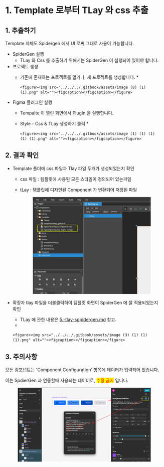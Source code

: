 # 1. Template 로부터 TLay 와 css 추출

## 1. 추출하기

Template 자체도 Spidergen 에서 UI 로써 그대로 사용이 가능합니다.



* SpiderGen 실행
  * TLay 와 Css 를 추출하기 위해서는 SpiderGen 이 실행되어 있어야 합니다.
* 프로젝트 생성
  * 기존에  존재하는 프로젝트를 열거나, 새 프로젝트를 생성합니다.
    *

        <figure><img src="../../../.gitbook/assets/image (8) (1) (1).png" alt=""><figcaption></figcaption></figure>
* Figma 플러그인 실행
  * Tempalte 이 열린 화면에서 PlugIn 을 실행합니다.
  * Style - Css & TLay 생성하기 클릭
    *

        <figure><img src="../../../.gitbook/assets/image (1) (1) (1) (1) (1).png" alt=""><figcaption></figcaption></figure>

## 2. 결과 확인

* Template 폴더에 css 파일과 Tlay 파일 두개가 생성되었는지 확인
  * css 파일 : 템플릿에 사용된 모든 스타일이 정의되어 있는파일
  *   tLay : 템플릿에 디자인된 Component 가 변환되어 저장된 파일

      <figure><img src="../../../.gitbook/assets/image (2) (1) (1) (1) (1).png" alt=""><figcaption></figcaption></figure>
* 확장자 tlay 파일을 더블클릭하여 템플릿 화면이 SpiderGen 에 잘 적용되었는지 확인
  * TLay 에 관한 내용은 [5.-tlay-sppidergen.md](../5.-tlay-sppidergen.md "mention") 참고.
  *

      <figure><img src="../../../.gitbook/assets/image (3) (1) (1) (1).png" alt=""><figcaption></figcaption></figure>



## 3. 주의사항

모든 컴포넌트는 'Component Configuration' 항목에 데이터가 입력되어 있습니다.

이는 SpdierGen 과 연동할때 사용되는 데이터로, <mark style="color:red;">수정 금지</mark> 입니다.

<figure><img src="../../../.gitbook/assets/image (194).png" alt=""><figcaption></figcaption></figure>

